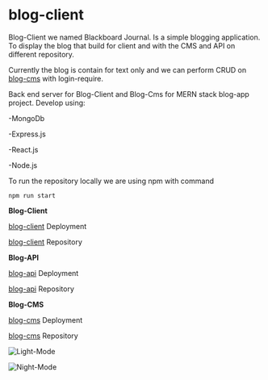 
# blog-client
Blog-Client we named Blackboard Journal. Is a simple blogging application.
To display the blog that build for client and with the CMS and API on different repository.

Currently the blog is contain for text only and we can perform CRUD on
[blog-cms](https://cmsblackboardjournal-oy5v6p5c9-kurniadikevin.vercel.app/) with login-require.


 Back end server for Blog-Client and Blog-Cms for MERN stack blog-app project.
Develop using:

-MongoDb

-Express.js

-React.js

-Node.js

To run the repository locally we are using npm with command

```npm run start```

**Blog-Client**

[blog-client](https://blackboardjournal.vercel.app) Deployment

[blog-client](https://github.com/kurniadikevin/blog-client) Repository

**Blog-API**

[blog-api](https://blog-api-production-8114.up.railway.app/) Deployment

[blog-api](https://github.com/kurniadikevin/blog-api) Repository

**Blog-CMS**

[blog-cms](https://cmsblackboardjournal-oy5v6p5c9-kurniadikevin.vercel.app/) Deployment

[blog-cms](https://github.com/kurniadikevin/blog-cms) Repository

![Light-Mode](public/blackboard-sc.png)



![Night-Mode](public/blackboard-sc2.png)